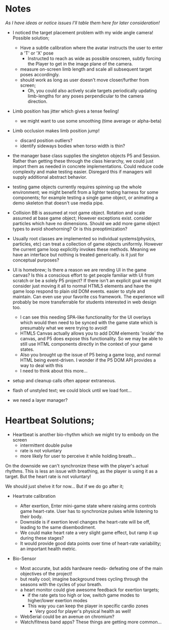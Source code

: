 # Notes

*As I have ideas or notice issues I'll table them here for later consideration!*

- I noticed the target placement problem with my wide angle camera! Possible solution;
  - Have a subtle calibration where the avatar instructs the user to enter a 'T' or 'X' pose
    - Instructed to reach as wide as possible onscreen, subtly forcing the Player to get in the image plane of the camera.
  - measure on-screen limb length and scale all subsequent target poses accordingly.
  - should work as long as user doesn't move closer/further from screen;
    - Oh, you could also actively scale targets periodically updating limb-lengths for any poses perpendicular to the camera direction.

- Limb position has jitter which gives a tense feeling!
  - we might want to use some smoothing (time average or alpha-beta)

- Limb occlusion makes limb position jump!
  - discard position outliers?
  - identify sideways bodies when torso width is thin?

- the manager base class supplies the singleton objects P5 and Session. Rather than getting these through the class hierarchy, we could just import them as needed in concrete implementations. Could reduce code complexity and make testing easier. Disregard this if managers will supply additional abstract behavior.

- testing game objects currently requires spinning up the whole environment; we might benefit from a lighter testing harness for some components; for example testing a single game object, or animating a demo skeleton that doesn't use media pipe.

- Collision BB is assumed at root game object. Rotation and scale assumed at base game object; However exceptions exist. consider particles which have no dimensions. Should we add more game object types to avoid shoehorning? Or is this preoptimization?

- Usually root classes are implemented so individual systems(physics, particles, etc) can treat a collection of game objects uniformly. However the current game loop explicitly invokes these methods. Meaning we have an interface but nothing is treated generically. is it just for conceptual purposes?

- UI is homebrew; Is there a reason we are rending UI in the game canvas? Is this a conscious effort to get people familiar with UI from scratch or be a solely P5 project? If there isn't an explicit goal we might consider just moving it all to normal HTML5 elements and have the game loop respond to plain old DOM events. easier to style and maintain. Can even use your favorite css framework. The experience will probably be more transferrable for students interested in web design too.
  - I can see this needing SPA-like functionality for the UI overlays which would then need to be synced with the game state which is presumably what we were trying to avoid!
  - HTML5 Canvas actually allows you to add DOM elements 'inside' the canvas, and P5 does expose this functionality. So we may be able to still use HTML components directly in the context of your game states.
  - Also you brought up the issue of P5 being a game loop, and normal HTML being event-driven. I wonder if the P5 DOM API provides a way to deal with this
  - I need to think about this more...

- setup and cleanup calls often appear extraneous.

- flash of unstyled text; we could block until we load font...

- we need a layer manager?

# Heartbeat Solutions;

- Heartbeat is another bio-rhythm which we might try to embody on the screen 
  - intermittent double pulse
  - rate is not voluntary
  - more likely for user to perceive it while holding breath...

On the downside we can't synchronize these with the player's actual rhythms.
This is less an issue with breathing, as the player is using it as a target.
But the heart rate is not voluntary!

We should just shelve it for now... But if we do go after it;

- Heartrate calibration
  - After exertion, Enter mini-game state where raising arms controls game heart-rate. User has to synchronize pulses while listening to their body.
  - Downside is if exertion level changes the heart-rate will be off, leading to the same disembodiment.
  - We could make heart rate a very slight game effect, but ramp it up during these stages?
  - It would provide good data points over time of heart-rate variability; an important health metric.

- Bio-Sensor
  - Most accurate, but adds hardware needs- defeating one of the main objectives of the project!
  - but really cool; imagine background trees cycling through the seasons with the cycles of your breath.
  - a heart monitor could give awesome feedback for exertion targets;
    - if the rate gets too high or low, switch game modes to higher/lower exertion modes
    - This way you can keep the player in specific cardio zones
      - Very good for player's physical health as well!
  - WebSerial could be an avenue on chromium? 
  - Watch/fitness band apps? These things are getting more common...
